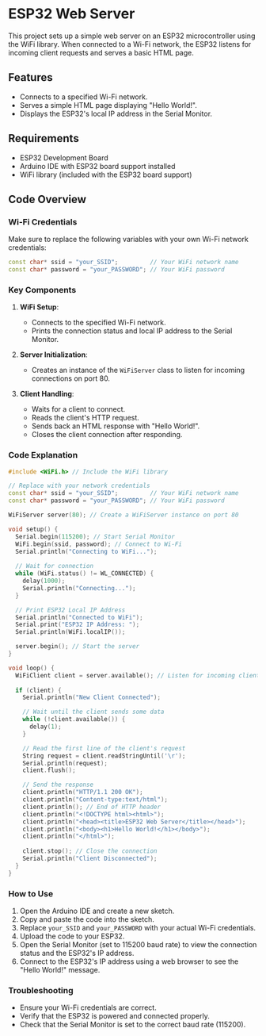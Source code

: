 
# ESP32 Web Server

This project sets up a simple web server on an ESP32 microcontroller using the WiFi library. When connected to a Wi-Fi network, the ESP32 listens for incoming client requests and serves a basic HTML page.

## Features
- Connects to a specified Wi-Fi network.
- Serves a simple HTML page displaying "Hello World!".
- Displays the ESP32's local IP address in the Serial Monitor.

## Requirements
- ESP32 Development Board
- Arduino IDE with ESP32 board support installed
- WiFi library (included with the ESP32 board support)

## Code Overview

### Wi-Fi Credentials
Make sure to replace the following variables with your own Wi-Fi network credentials:
```cpp
const char* ssid = "your_SSID";         // Your WiFi network name
const char* password = "your_PASSWORD"; // Your WiFi password
```

### Key Components

1. **WiFi Setup**:
   - Connects to the specified Wi-Fi network.
   - Prints the connection status and local IP address to the Serial Monitor.

2. **Server Initialization**:
   - Creates an instance of the `WiFiServer` class to listen for incoming connections on port 80.

3. **Client Handling**:
   - Waits for a client to connect.
   - Reads the client's HTTP request.
   - Sends back an HTML response with "Hello World!".
   - Closes the client connection after responding.

### Code Explanation

```cpp
#include <WiFi.h> // Include the WiFi library

// Replace with your network credentials
const char* ssid = "your_SSID";         // Your WiFi network name
const char* password = "your_PASSWORD"; // Your WiFi password

WiFiServer server(80); // Create a WiFiServer instance on port 80

void setup() {
  Serial.begin(115200); // Start Serial Monitor
  WiFi.begin(ssid, password); // Connect to Wi-Fi
  Serial.println("Connecting to WiFi...");
  
  // Wait for connection
  while (WiFi.status() != WL_CONNECTED) {
    delay(1000);
    Serial.println("Connecting...");
  }

  // Print ESP32 Local IP Address
  Serial.println("Connected to WiFi");
  Serial.print("ESP32 IP Address: ");
  Serial.println(WiFi.localIP());

  server.begin(); // Start the server
}

void loop() {
  WiFiClient client = server.available(); // Listen for incoming clients
  
  if (client) {
    Serial.println("New Client Connected");

    // Wait until the client sends some data
    while (!client.available()) {
      delay(1);
    }

    // Read the first line of the client's request
    String request = client.readStringUntil('\r');
    Serial.println(request);
    client.flush();

    // Send the response
    client.println("HTTP/1.1 200 OK");
    client.println("Content-type:text/html");
    client.println(); // End of HTTP header
    client.println("<!DOCTYPE html><html>");
    client.println("<head><title>ESP32 Web Server</title></head>");
    client.println("<body><h1>Hello World!</h1></body>");
    client.println("</html>");
    
    client.stop(); // Close the connection
    Serial.println("Client Disconnected");
  }
}
```

### How to Use

1. Open the Arduino IDE and create a new sketch.
2. Copy and paste the code into the sketch.
3. Replace `your_SSID` and `your_PASSWORD` with your actual Wi-Fi credentials.
4. Upload the code to your ESP32.
5. Open the Serial Monitor (set to 115200 baud rate) to view the connection status and the ESP32's IP address.
6. Connect to the ESP32's IP address using a web browser to see the "Hello World!" message.

### Troubleshooting
- Ensure your Wi-Fi credentials are correct.
- Verify that the ESP32 is powered and connected properly.
- Check that the Serial Monitor is set to the correct baud rate (115200).

